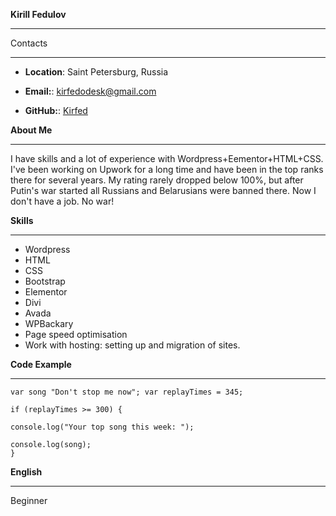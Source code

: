 
**Kirill Fedulov**

*********
Contacts
*********
* **Location**: Saint Petersburg, Russia

* **Email:**: kirfedodesk@gmail.com

* **GitHub:**: [Kirfed](https://github.com/Kirfed)

**About Me**
*********

I have skills and a lot of experience with Wordpress+Eementor+HTML+CSS.
I've been working on Upwork for a long time and have been in the top ranks there for several years. My rating rarely dropped below 100%, but after Putin's war started all Russians and Belarusians were banned there. Now I don't have a job.
No war!

**Skills**
*********

* Wordpress
* HTML
* CSS
* Bootstrap
* Elementor
* Divi
* Avada
* WPBackary
* Page speed optimisation
* Work with hosting: setting up and migration of sites.

**Code Example**
*********
```
var song "Don't stop me now"; var replayTimes = 345;

if (replayTimes >= 300) {

console.log("Your top song this week: "); 

console.log(song);
}
```

**English**
*********

Beginner
